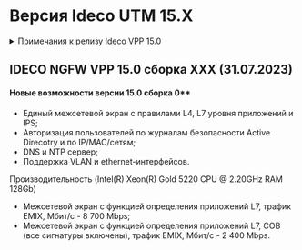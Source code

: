 # Версия Ideco UTM 15.X

<details>

<summary>Примечания к релизу Ideco VPP 15.0</summary>

**Дата выхода версии**: 31.07.2023.

Техническая поддержка и обратная связь (поможет нам улучшить продукт):

* Обсудить версию в телеграмм-канале с разработчиками: [https://t.me/idecoutm](https://t.me/idecoutm)
* Портал технической поддержки: [https://help.ideco.ru/](https://help.ideco.ru/)
* Электронная почта: help@ideco.ru
* Telegram: [ideco.bot](https://telegram.im/@ideco_support_bot)


[Скачать Ideco VPP 15](https://my.ideco.ru/). \
Автоматическая регистрация тестовой лицензии: my.ideco.ru (полный функционал на 40 дней и 10 000 пользователей). 

</details>

## IDECO NGFW VPP 15.0 сборка XXX (31.07.2023)

#### Новые возможности версии 15.0 сборка 0**

* Единый межсетевой экран с правилами L4, L7 уровня приложений и IPS;
* Авторизация пользователей по журналам безопасности Active Direcotry и по IP/MAC/сетям;
* DNS и NTP сервер;
* Поддержка VLAN и ethernet-интерфейсов.

Производительность (Intel(R) Xeon(R) Gold 5220 CPU @ 2.20GHz  RAM 128Gb)

* Межсетевой экран c функцией определения приложений L7, трафик EMIX, Мбит/с - 8 700 Mbps;
* Межсетевой экран c функцией определения приложений L7, СОВ (все сигнатуры включены), трафик EMIX, Мбит/с - 2 400 Mbps.